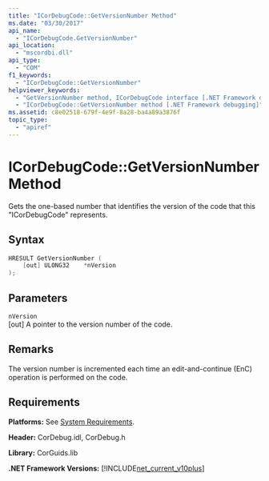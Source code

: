 ```yaml
---
title: "ICorDebugCode::GetVersionNumber Method"
ms.date: "03/30/2017"
api_name: 
  - "ICorDebugCode.GetVersionNumber"
api_location: 
  - "mscordbi.dll"
api_type: 
  - "COM"
f1_keywords: 
  - "ICorDebugCode::GetVersionNumber"
helpviewer_keywords: 
  - "GetVersionNumber method, ICorDebugCode interface [.NET Framework debugging]"
  - "ICorDebugCode::GetVersionNumber method [.NET Framework debugging]"
ms.assetid: c8e02518-679f-4e9f-8a28-ba4a89a3876f
topic_type: 
  - "apiref"
---
```

# ICorDebugCode::GetVersionNumber Method

Gets the one-based number that identifies the version of the code that this "ICorDebugCode" represents.

## Syntax

```cpp
HRESULT GetVersionNumber (
    [out] ULONG32    *nVersion
);
```

## Parameters

 `nVersion`  
 [out] A pointer to the version number of the code.

## Remarks

 The version number is incremented each time an edit-and-continue (EnC) operation is performed on the code.

## Requirements

 **Platforms:** See [System Requirements](../../get-started/system-requirements.md).  
  
 **Header:** CorDebug.idl, CorDebug.h  
  
 **Library:** CorGuids.lib  
  
 **.NET Framework Versions:** [!INCLUDE[net_current_v10plus](../../../../includes/net-current-v10plus-md.md)]
